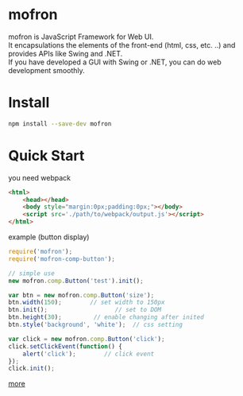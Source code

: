 # mofron

mofron is JavaScript Framework for Web UI.<br>
It encapsulations the elements of the front-end (html, css, etc. ..) and provides APIs like Swing and .NET. <br>
If you have developed a GUI with Swing or .NET, you can do web development smoothly.<br>

# Install

```bash
npm install --save-dev mofron 
```

# Quick Start
you need webpack

```html
<html>
    <head></head>
    <body style="margin:0px;padding:0px;"></body>
    <script src='./path/to/webpack/output.js'></script>
</html>
```

example (button display)

```javascript
require('mofron'); 
require('mofron-comp-button');

// simple use
new mofron.comp.Button('test').init(); 

var btn = new mofron.comp.Button('size');
btn.width(150);        // set width to 150px
btn.init();                   // set to DOM
btn.height(30);         // enable changing after inited
btn.style('background', 'white');  // css setting

var click = new mofron.comp.Button('click');
click.setClickEvent(function() {
    alert('click');        // click event
});
click.init();
```

[more](http://qiita.com/Ki4mTaria/items/3d2ccc1c9867ee9270bf)
